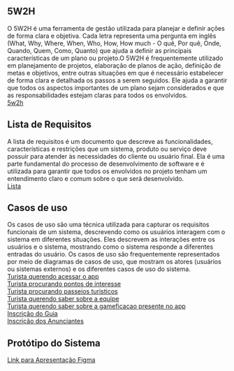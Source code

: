## 5W2H  
O 5W2H é uma ferramenta de gestão utilizada para planejar e definir ações de forma clara e objetiva. Cada letra representa uma pergunta em inglês (What, Why, Where, When, Who, How, How much - O quê, Por quê, Onde, Quando, Quem, Como, Quanto) que ajuda a definir as principais características de um plano ou projeto.O 5W2H é frequentemente utilizado em planejamento de projetos, elaboração de planos de ação, definição de metas e objetivos, entre outras situações em que é necessário estabelecer de forma clara e detalhada os passos a serem seguidos. Ele ajuda a garantir que todos os aspectos importantes de um plano sejam considerados e que as responsabilidades estejam claras para todos os envolvidos.  
[5w2h](5W2H.md)  

## Lista de Requisitos  
A lista de requisitos é um documento que descreve as funcionalidades, características e restrições que um sistema, produto ou serviço deve possuir para atender às necessidades do cliente ou usuário final. Ela é uma parte fundamental do processo de desenvolvimento de software e é utilizada para garantir que todos os envolvidos no projeto tenham um entendimento claro e comum sobre o que será desenvolvido.  
[Lista](lista_de_requisitos.md)  

## Casos de uso  
Os casos de uso são uma técnica utilizada para capturar os requisitos funcionais de um sistema, descrevendo como os usuários interagem com o sistema em diferentes situações. Eles descrevem as interações entre os usuários e o sistema, mostrando como o sistema responde a diferentes entradas do usuário. Os casos de uso são frequentemente representados por meio de diagramas de casos de uso, que mostram os atores (usuários ou sistemas externos) e os diferentes casos de uso do sistema.  
[Turista querendo acessar o app](CasoDeUso/Acessaroapp.md)  
[Turista procurando pontos de interesse](CasoDeUso/Procurarpontosinteresse.md)  
[Turista procurando passeios turisticos](CasoDeUso/Procurarpasseio.md)  
[Turista querendo saber sobre a equipe](CasoDeUso/Procurarsobrenos.md)  
[Turista querendo saber sobre a gameficacao presente no app](CasoDeUso/AcessarGameficacao.md)  
[Inscrição do Guia](CasoDeUso/Inscreverguia.md)  
[Inscrição dos Anunciantes](CasoDeUso/Inscreveranunciante.md)  

## Protótipo do Sistema
[Link para Apresentação Figma](https://www.figma.com/proto/mj57BamMrhvR4j4h91kewW/FRONT-END_EVE-Project?type=design&node-id=1-3&t=FAaDWXNYNeqp876O-1&scaling=scale-down&page-id=0%3A1&starting-point-node-id=1%3A3&mode=design)
